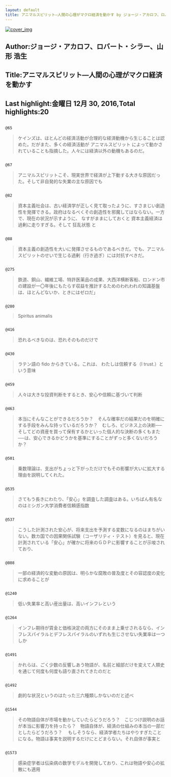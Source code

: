 ```yaml
---
layout: default
title: アニマルスピリット―人間の心理がマクロ経済を動かす by ジョージ・アカロフ、ロバート・シラー、山形 浩生
---
```


[![cover_img](http://images-jp.amazon.com/images/P/B00HSCB8DQ.09.MZZZZZZZ.jpg)](https://www.amazon.co.jp/dp/B00HSCB8DQ)  
## Author:ジョージ・アカロフ、ロバート・シラー、山形 浩生  
## Title:アニマルスピリット―人間の心理がマクロ経済を動かす  
## Last highlight:金曜日 12月 30, 2016,Total highlights:20  
```
  
@65  
```
> ケインズは、ほとんどの経済活動が合理的な経済動機から生じることは認めた。だがまた、多くの経済活動が アニマルスピリット によって動かされていることも指摘した。人々には経済以外の動機もあるのだ。  
```
  
@67  
```
> アニマルスピリットこそ、現実世界で経済が上下動する大きな原因だった。そして非自発的な失業の主な原因でも  
```
  
@82  
```
> 資本主義社会は、古い経済学が正しく見て取ったように、すさまじい創造性を発揮できる。政府はなるべくその創造性を邪魔してはならない。一方で、現在の状況が示すように、 なすがままにしておくと 資本主義経済は過剰に走りすぎる。そして 狂乱状態 と  
```
  
@88  
```
> 資本主義の創造性を大いに発揮させるものであるべきだ。でも、アニマルスピリットのせいで生じる過剰（行き過ぎ）には対抗すべきだ。  
```
  
@275  
```
> 鉄道、銅山、繊維工場、特許医薬品の成果、大西洋横断客船、ロンドン市の建設が一〇年後にもたらす収益を推計するためのわれわれの知識基盤は、ほとんどないか、ときにはゼロだ」  
```
  
@280  
```
> Spiritus animalis  
```
  
@416  
```
> 恐れるべきなのは、恐れそのものだけで  
```
  
@430  
```
> ラテン語の fido からきている。これは、 わたしは信頼する（I trust.）という意味  
```
  
@459  
```
> 人々は大きな投資判断をするとき、安心や信頼に基づいて判断  
```
  
@463  
```
> 本当にそんなことができるだろうか？　そんな確率だの結果だのを明確にする手段をみんな持っているだろうか？　むしろ、ビジネス上の決断──そしてどの資産を買って保有するかといった個人的な決断の多くもまた──は、安心できるかどうかを基準にすることがずっと多くないだろうか？  
```
  
@501  
```
> 乗数理論は、支出がちょっと下がっただけでもその影響が大いに拡大する理由を説明してくれた。  
```
  
@535  
```
> さてもう長きにわたり、「安心」を調査した調査はある。いちばん有名なのはミシガン大学消費者信頼感指数  
```
  
@537  
```
> こうした計測された安心が、将来支出を予測する変数になるのはまちがいない。数カ国での因果関係試験（コーザリティ・テスト）を見ると、現在計測されている「安心」が確かに将来のＧＤＰに影響することが示唆されており、  
```
  
@808  
```
> 一部の経済的な変動の原因は、明らかな腐敗の普及度とその容認度の変化に求めることが  
```
  
@1240  
```
> 低い失業率と高い産出量は、高いインフレという  
```
  
@1264  
```
> インフレ期待が賃金と価格決定の両方にそのまま上乗せされるなら、インフレスパイラルとデフレスパイラルのいずれも生じさせない失業率は一つしか  
```
  
@1491  
```
> かれらは、ごく少数の反響しあう物語が、名前と細部だけを変えて人類史を通じて何度も何度も語り直されてきたのだと  
```
  
@1492  
```
> 劇的な状況というのはたった三六種類しかないのだと述べ  
```
  
@1544  
```
> その物語自体が市場を動かしていたらどうだろう？　こじつけ説明のお話が本当に影響力を持ったら？　物語自体が、経済の仕組みの本当の一部だとしたらどうだろう？ 　もしそうなら、経済学者たちはやりすぎたことになる。物語は事実を説明するだけにとどまらない。それ自体が事実と  
```
  
@1573  
```
> 感染症学者は伝染病の数学モデルを開発しており、これは物語や安心の拡散にも適用  
```